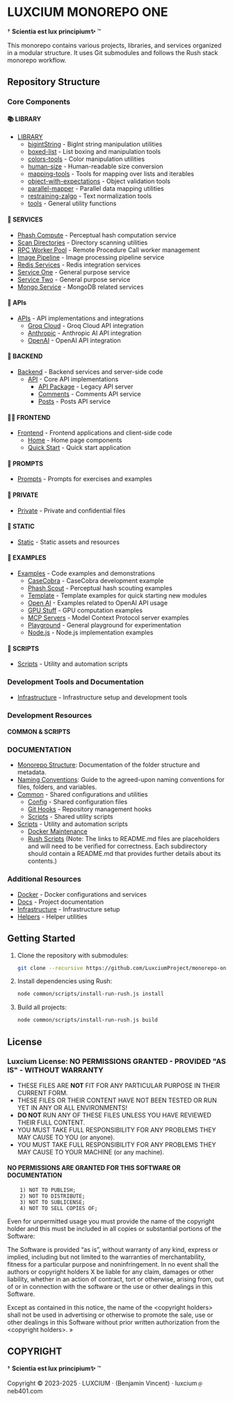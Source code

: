 # LUXCIUM MONOREPO ONE

† **Scientia est lux principium✨** ™

This monorepo contains various projects, libraries, and services organized in a modular structure. It uses Git submodules and follows the Rush stack monorepo workflow.

## Repository Structure

### Core Components

#### 📚 LIBRARY

- [LIBRARY](/library/README.md)
  - [bigintString](/library/bigintString/README.md) - BigInt string manipulation utilities
  - [boxed-list](/library/boxed-list/README.md) - List boxing and manipulation tools
  - [colors-tools](/library/colors-tools/README.md) - Color manipulation utilities
  - [human-size](/library/human-size/README.md) - Human-readable size conversion
  - [mapping-tools](/library/mapping-tools/README.md) - Tools for mapping over lists and iterables
  - [object-with-expectations](/library/object-with-expectations/README.md) - Object validation tools
  - [parallel-mapper](/library/parallel-mapper/README.md) - Parallel data mapping utilities
  - [restraining-zalgo](/library/restraining-zalgo/README.md) - Text normalization tools
  - [tools](/library/tools/README.md) - General utility functions

#### 💁 SERVICES

- [Phash Compute](/services/phash-compute/README.md) - Perceptual hash computation service
- [Scan Directories](/services/scan-directories/README.md) - Directory scanning utilities
- [RPC Worker Pool](/services/rpc-worker-pool/README.md) - Remote Procedure Call worker management
- [Image Pipeline](/services/image-pipeline/README.md) - Image processing pipeline service
- [Redis Services](/services/redis-services/README.md) - Redis integration services
- [Service One](/services/service-one/README.md) - General purpose service
- [Service Two](/services/service-two/README.md) - General purpose service
- [Mongo Service](/services/mongo-service/README.md) - MongoDB related services

#### 📙 APIs

- [APIs](/APIs/README.md) - API implementations and integrations
  - [Groq Cloud](/APIs/groq-cloud/README.md) - Groq Cloud API integration
  - [Anthropic](/APIs/anthropic/README.md) - Anthropic AI API integration
  - [OpenAI](/APIs/openai/README.md) - OpenAI API integration

#### 🏦 BACKEND

- [Backend](/backend/README.md) - Backend services and server-side code
  - [API](/backend/api/README.md) - Core API implementations
    - [API Package](/backend/api/api-package/README.md) - Legacy API server
    - [Comments](/backend/api/comments/README.md) - Comments API service
    - [Posts](/backend/api/posts/README.md) - Posts API service

#### 👨‍💻 FRONTEND

- [Frontend](/frontend/README.md) - Frontend applications and client-side code
  - [Home](/frontend/home/README.md) - Home page components
  - [Quick Start](/frontend/quick-start/README.md) - Quick start application

#### 🤖 PROMPTS

- [Prompts](/prompts/README.md) - Prompts for exercises and examples

#### 💫 PRIVATE

- [Private](/private/README.md) - Private and confidential files

#### 🎨 STATIC

- [Static](/static/README.md) - Static assets and resources

#### 🎱 EXAMPLES

- [Examples](/examples/README.md) - Code examples and demonstrations
  - [CaseCobra](/examples/casecobra-master/README.md) - CaseCobra development example
  - [Phash Scout](/examples/phash-scout/README.md) - Perceptual hash scouting examples
  - [Template](/examples/template/README.md) - Template examples for quick starting new modules
  - [Open AI](/examples/open-ai/README.md) - Examples related to OpenAI API usage
  - [GPU Stuff](/examples/gpu-stuff/README.md) - GPU computation examples
  - [MCP Servers](/examples/mcp-servers/README.md) - Model Context Protocol server examples
  - [Playground](/examples/playground/README.md) - General playground for experimentation
  - [Node.js](/examples/node-js/README.md) - Node.js implementation examples

#### 📔 SCRIPTS

- [Scripts](/scripts/README.md) - Utility and automation scripts

### Development Tools and Documentation

- [Infrastructure](/infrastructure/README.md) - Infrastructure setup and development tools

### Development Resources

#### COMMON & SCRIPTS

### DOCUMENTATION

- [Monorepo Structure](/docs/monorepo-structure.md): Documentation of the folder structure and metadata.
- [Naming Conventions](/docs/naming-conventions.md): Guide to the agreed-upon naming conventions for files, folders, and variables.
- [Common](/common/README.md) - Shared configurations and utilities
  - [Config](/common/config/README.md) - Shared configuration files
  - [Git Hooks](/common/git-hooks/README.md) - Repository management hooks
  - [Scripts](/common/scripts/README.md) - Shared utility scripts
- [Scripts](/scripts/README.md) - Utility and automation scripts
  - [Docker Maintenance](/scripts/docker-maintenance-global-system/README.md)
  - [Rush Scripts](/scripts/rush/README.md)
(Note: The links to README.md files are placeholders and will need to be verified for correctness. Each subdirectory should contain a README.md that provides further details about its contents.)

### Additional Resources

- [Docker](/docker/README.md) - Docker configurations and services
- [Docs](/docs/README.md) - Project documentation
- [Infrastructure](/infrastructure/README.md) - Infrastructure setup
- [Helpers](/helpers/README.md) - Helper utilities

## Getting Started

1. Clone the repository with submodules:

   ```bash
   git clone --recursive https://github.com/LuxciumProject/monorepo-one.git
   ```

2. Install dependencies using Rush:

   ```bash
   node common/scripts/install-run-rush.js install
   ```

3. Build all projects:

   ```bash
   node common/scripts/install-run-rush.js build
   ```

## License

### Luxcium License: NO PERMISSIONS GRANTED - PROVIDED "AS IS" - WITHOUT WARRANTY

- THESE FILES ARE **NOT** FIT FOR ANY PARTICULAR PURPOSE IN THEIR CURRENT FORM.
- THESE FILES OR THEIR CONTENT HAVE NOT BEEN TESTED OR RUN YET IN ANY OR ALL ENVIRONMENTS!
- **DO NOT** RUN ANY OF THESE FILES UNLESS YOU HAVE REVIEWED THEIR FULL CONTENT.
- YOU MUST TAKE FULL RESPONSIBILITY FOR ANY PROBLEMS THEY MAY CAUSE TO YOU (or anyone).
- YOU MUST TAKE FULL RESPONSIBILITY FOR ANY PROBLEMS THEY MAY CAUSE TO YOUR MACHINE (or any machine).

#### NO PERMISSIONS ARE GRANTED FOR THIS SOFTWARE OR DOCUMENTATION

```plaintext
    1) NOT TO PUBLISH;
    2) NOT TO DISTRIBUTE;
    3) NOT TO SUBLICENSE;
    4) NOT TO SELL COPIES OF;
```

   Even for unpermitted usage you must provide the name of the copyright holder and this must be included in all copies or substantial portions of the Software:

   The Software is provided “as is”, without warranty of any kind, express or implied, including but not limited to the warranties of merchantability, fitness for a particular purpose and noninfringement. In no event shall the authors or copyright holders X be liable for any claim, damages or other liability, whether in an action of contract, tort or otherwise, arising from, out of or in connection with the software or the use or other dealings in this Software.

Except as contained in this notice, the name of the \<copyright holders> shall not be used in advertising or otherwise to promote the sale, use or other dealings in this Software without prior written authorization from the \<copyright holders>. »

## COPYRIGHT

† **Scientia est lux principium✨** ™

Copyright © 2023-2025 · LUXCIUM · (Benjamin Vincent) · luxcium﹫neb401.com
